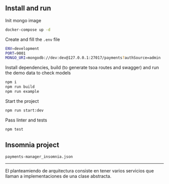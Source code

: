 ## Install and run
Init mongo image
```bash
docker-compose up -d
```

Create and fill the `.env` file
```bash
ENV=development
PORT=9001
MONGO_URI=mongodb://dev:dev@127.0.0.1:27017/payments?authSource=admin
```

Install dependencies, build (to generate tsoa routes and swagger) and run the demo data to check models
```bash
npm i
npm run build
npm run example
```

Start the project
```bash
npm run start:dev
```

Pass linter and tests
```bash
npm test
```

## Insomnia project
`payments-manager_insomnia.json`

-----
El planteamiendo de arquitectura consiste en tener varios servicios que llaman a implementaciones de una clase abstracta.